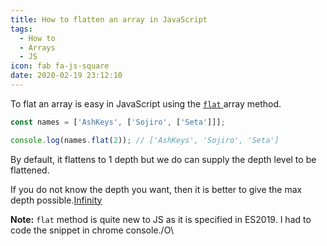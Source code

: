 ```yaml
---
title: How to flatten an array in JavaScript
tags:
  - How to
  - Arrays
  - JS
icon: fab fa-js-square
date: 2020-02-19 23:12:10
---
```



To flat an array is easy in JavaScript using the [ `flat` ][1] array method.

``` js
const names = ['AshKeys', ['Sojiro', ['Seta']]];

console.log(names.flat(2)); // ['AshKeys', 'Sojiro', 'Seta']
```

By default, it flattens to 1 depth but we do can supply the depth level to be flattened.

If you do not know the depth you want, then it is better to give the max depth possible.[Infinity][2]

**Note:** `flat` method is quite new to JS as it is specified in ES2019. I had to code the snippet in chrome console./O\

[1]: //developer.mozilla.org/en-US/docs/Web/JavaScript/Reference/Global_Objects/Array/flat
[2]: //developer.mozilla.org/en-US/docs/Web/JavaScript/Reference/Global_Objects/Infinity

